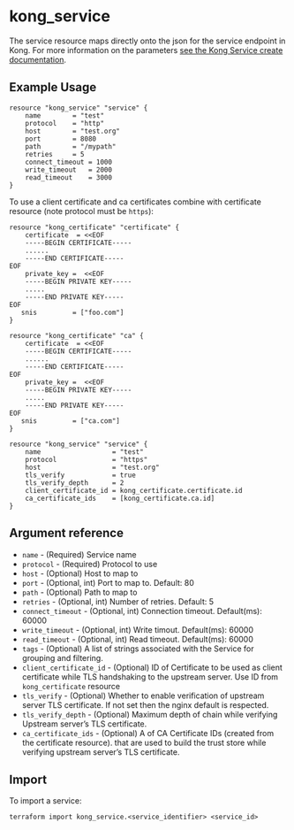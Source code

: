 # kong_service

The service resource maps directly onto the json for the service endpoint in Kong.  For more information on the parameters [see the Kong Service create documentation](https://docs.konghq.com/gateway-oss/2.5.x/admin-api/#service-object).

## Example Usage

```hcl
resource "kong_service" "service" {
	name     	= "test"
	protocol 	= "http"
	host     	= "test.org"
	port     	= 8080
	path     	= "/mypath"
	retries  	= 5
	connect_timeout = 1000
	write_timeout 	= 2000
	read_timeout  	= 3000
}
```

To use a client certificate and ca certificates combine with certificate resource (note protocol must be `https`):

```hcl
resource "kong_certificate" "certificate" {
	certificate  = <<EOF
    -----BEGIN CERTIFICATE-----
    ......
    -----END CERTIFICATE-----
EOF
	private_key =  <<EOF
    -----BEGIN PRIVATE KEY-----
    .....
    -----END PRIVATE KEY-----
EOF
   snis			= ["foo.com"]
}

resource "kong_certificate" "ca" {
	certificate  = <<EOF
    -----BEGIN CERTIFICATE-----
    ......
    -----END CERTIFICATE-----
EOF
	private_key =  <<EOF
    -----BEGIN PRIVATE KEY-----
    .....
    -----END PRIVATE KEY-----
EOF
   snis			= ["ca.com"]
}

resource "kong_service" "service" {
	name                  = "test"
	protocol              = "https"
	host                  = "test.org"
    tls_verify            = true
    tls_verify_depth      = 2
	client_certificate_id = kong_certificate.certificate.id
    ca_certificate_ids    = [kong_certificate.ca.id]
}
```

## Argument reference

* `name` - (Required) Service name
* `protocol` - (Required) Protocol to use
* `host` - (Optional) Host to map to
* `port` - (Optional, int) Port to map to. Default: 80
* `path` - (Optional) Path to map to
* `retries` - (Optional, int) Number of retries. Default: 5
* `connect_timeout` - (Optional, int) Connection timeout. Default(ms): 60000
* `write_timeout` - (Optional, int) Write timout. Default(ms): 60000
* `read_timeout` - (Optional, int) Read timeout. Default(ms): 60000
* `tags` - (Optional) A list of strings associated with the Service for grouping and filtering.
* `client_certificate_id` - (Optional) ID of Certificate to be used as client certificate while TLS handshaking to the upstream server. Use ID from `kong_certificate` resource
* `tls_verify` - (Optional) Whether to enable verification of upstream server TLS certificate. If not set then the nginx default is respected.
* `tls_verify_depth` - (Optional) Maximum depth of chain while verifying Upstream server’s TLS certificate.
* `ca_certificate_ids` - (Optional) A of CA Certificate IDs (created from the certificate resource). that are used to build the trust store while verifying upstream server’s TLS certificate.


## Import

To import a service:

```shell
terraform import kong_service.<service_identifier> <service_id>
```
